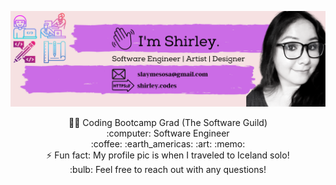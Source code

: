 
![](https://github.com/shirlz201/shirlz201/blob/master/myBanner.png)

<p align="center">
 👩‍💻 Coding Bootcamp Grad (The Software Guild)
 <br>
 :computer: Software Engineer
 <br>
  :coffee: :earth_americas: :art: :memo:
 <br>
 ⚡ Fun fact: My profile pic is when I traveled to Iceland solo!
 <br>
 :bulb: Feel free to reach out with any questions! 
 
 </p>



<!--
**shirlz201/shirlz201** is a ✨ _special_ ✨ repository because its `README.md` (this file) appears on your GitHub profile.
